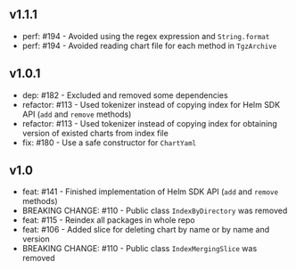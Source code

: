 ## v1.1.1
  - perf: #194 - Avoided using the regex expression and `String.format`
  - perf: #194 - Avoided reading chart file for each method in `TgzArchive`

## v1.0.1
  - dep: #182 - Excluded and removed some dependencies
  - refactor: #113 - Used tokenizer instead of copying index for Helm SDK API (`add` and `remove` methods)
  - refactor: #113 - Used tokenizer instead of copying index for obtaining version of existed charts from index file
  - fix: #180 - Use a safe constructor for `ChartYaml`

## v1.0
  - feat: #141 - Finished implementation of Helm SDK API (`add` and `remove` methods)  
  - BREAKING CHANGE: #110 - Public class `IndexByDirectory` was removed  
  - feat: #115 - Reindex all packages in whole repo  
  - feat: #106 - Added slice for deleting chart by name or by name and version 
  - BREAKING CHANGE: #110 - Public class `IndexMergingSlice` was removed  
